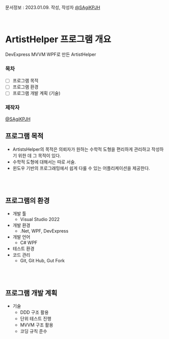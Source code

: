 문서정보 : 2023.01.09. 작성, 작성자 [@SAgiKPJH](https://github.com/SAgiKPJH)

<br>

# ArtistHelper 프로그램 개요
DevExpress MVVM WPF로 만든 ArtistHelper

### 목차

- [ ] 프로그램 목적
- [ ] 프로그램 환경
- [ ] 프로그램 개발 계획 (기술)

### 제작자
[@SAgiKPJH](https://github.com/SAgiKPJH)


## 프로그램 목적

- ArtistsHelper의 목적은 의뢰자가 원하는 수학적 도형을 편리하게 관리하고 작성하기 위한 데 그 목적이 있다.
- 수학적 도형에 대해서는 따로 서술.
- 윈도우 기반의 프로그래밍에서 쉽게 다룰 수 있는 어플리케이션을 제공한다.

<br><br>

## 프로그램의 환경

- 개발 툴
  - Visual Studio 2022
- 개발 환경
  - .Net, WPF, DevExpress
- 개발 언어
  - C# WPF
- 테스트 환경
- 코드 관리
  - Git, Git Hub, Gut Fork

<br><br>

## 프로그램 개발 계획

- 기술
  - DDD 구조 활용
  - 단위 테스트 진행
  - MVVM 구조 활용
  - 코딩 규칙 준수